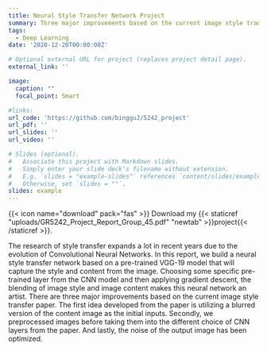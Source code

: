```yaml
---
title: Neural Style Transfer Network Project
summary: Three major improvements based on the current image style transfer paper.
tags:
  - Deep Learning
date: '2020-12-20T00:00:00Z'

# Optional external URL for project (replaces project detail page).
external_link: ''

image:
  caption: ""
  focal_point: Smart

#links:
url_code: 'https://github.com/bingguJ/5242_project'
url_pdf: ''
url_slides: ''
url_video: ''

# Slides (optional).
#   Associate this project with Markdown slides.
#   Simply enter your slide deck's filename without extension.
#   E.g. `slides = "example-slides"` references `content/slides/example-slides.md`.
#   Otherwise, set `slides = ""`.
slides: example
---
```

{{< icon name="download" pack="fas" >}} Download my {{< staticref "uploads/GR5242_Project_Report_Group_45.pdf" "newtab" >}}project{{< /staticref >}}.


The research of style transfer expands a lot in recent years due to the evolution of Convolutional Neural Networks. In this report, we build a neural style transfer network based on a pre-trained VGG-19 model that will capture the style and
content from the image. Choosing some specific pre-trained layer from the CNN model and then applying gradient descent, the blending of image style and image content makes this neural network an artist. There are three major improvements based on the current image style transfer paper. The first idea developed from the paper is utilizing a blurred version of the content image as the initial inputs. Secondly, we preprocessed images before taking them into the different choice of CNN layers from the paper. And lastly, the noise of the output image has been optimized.
